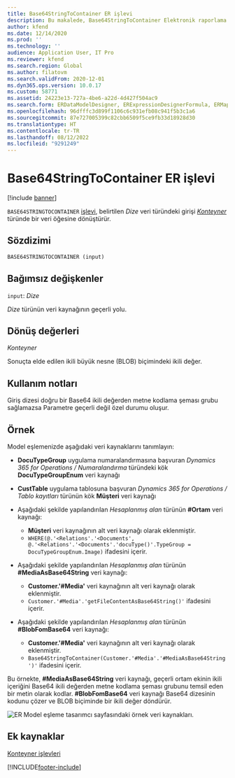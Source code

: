 ```yaml
---
title: Base64StringToContainer ER işlevi
description: Bu makalede, Base64StringToContainer Elektronik raporlama (ER) işlevinin nasıl kullanıldığı hakkında bilgi sağlanmaktadır.
author: kfend
ms.date: 12/14/2020
ms.prod: ''
ms.technology: ''
audience: Application User, IT Pro
ms.reviewer: kfend
ms.search.region: Global
ms.author: filatovm
ms.search.validFrom: 2020-12-01
ms.dyn365.ops.version: 10.0.17
ms.custom: 58771
ms.assetid: 24223e13-727a-4be6-a22d-4d427f504ac9
ms.search.form: ERDataModelDesigner, ERExpressionDesignerFormula, ERMappedFormatDesigner, ERModelMappingDesigner
ms.openlocfilehash: 96dfffc3d899f1106c6c931efb08c941f5b3c1a6
ms.sourcegitcommit: 87e727005399c82cbb6509f5ce9fb33d18928d30
ms.translationtype: HT
ms.contentlocale: tr-TR
ms.lasthandoff: 08/12/2022
ms.locfileid: "9291249"
---
```

# <a name="base64stringtocontainer-er-function"></a>Base64StringToContainer ER işlevi

[!include [banner](../includes/banner.md)]

`BASE64STRINGTOCONTAINER` [işlevi](er-formula-language.md#Functions), belirtilen *Dize* veri türündeki girişi *[Konteyner](er-functions-category-container.md)* türünde bir veri öğesine dönüştürür.

## <a name="syntax"></a>Sözdizimi

```vb
BASE64STRINGTOCONTAINER (input)
```

## <a name="arguments"></a>Bağımsız değişkenler

`input`: *Dize*

*Dize* türünün veri kaynağının geçerli yolu.

## <a name="return-values"></a>Dönüş değerleri

*Konteyner*

Sonuçta elde edilen ikili büyük nesne (BLOB) biçimindeki ikili değer.

## <a name="usage-notes"></a>Kullanım notları

Giriş dizesi doğru bir Base64 ikili değerden metne kodlama şeması grubu sağlamazsa Parametre geçerli değil özel durumu oluşur.

## <a name="example"></a>Örnek

Model eşlemenizde aşağıdaki veri kaynaklarını tanımlayın:

- **DocuTypeGroup** uygulama numaralandırmasına başvuran *Dynamics 365 for Operations / Numaralandırma* türündeki kök **DocuTypeGroupEnum** veri kaynağı
- **CustTable** uygulama tablosuna başvuran *Dynamics 365 for Operations / Tablo kayıtları* türünün kök **Müşteri** veri kaynağı
- Aşağıdaki şekilde yapılandırılan *Hesaplanmış alan* türünün **\#Ortam** veri kaynağı:

    - **Müşteri** veri kaynağının alt veri kaynağı olarak eklenmiştir.
    - `WHERE(@.'<Relations'.'<Documents', @.'<Relations'.'<Documents'.'docuType()'.TypeGroup = DocuTypeGroupEnum.Image)` ifadesini içerir.

- Aşağıdaki şekilde yapılandırılan *Hesaplanmış alan* türünün **\#MediaAsBase64String** veri kaynağı:

    - **Customer.'\#Media'** veri kaynağının alt veri kaynağı olarak eklenmiştir.
    - `Customer.'#Media'.'getFileContentAsBase64String()'` ifadesini içerir.

- Aşağıdaki şekilde yapılandırılan *Hesaplanmış alan* türünün **\#BlobFomBase64** veri kaynağı:

    - **Customer.'\#Media'** veri kaynağının alt veri kaynağı olarak eklenmiştir.
    - `Base64StringToContainer(Customer.'#Media'.'#MediaAsBase64String')'` ifadesini içerir.

Bu örnekte, **\#MediaAsBase64String** veri kaynağı, geçerli ortam ekinin ikili içeriğini Base64 ikili değerden metne kodlama şeması grubunu temsil eden bir metin olarak kodlar. **\#BlobFomBase64** veri kaynağı Base64 dizesinin kodunu çözer ve BLOB biçiminde bir ikili değer döndürür.

![ER Model eşleme tasarımcı sayfasındaki örnek veri kaynakları.](./media/er-functions-container-base64stringtocontainer-1.png)

## <a name="additional-resources"></a>Ek kaynaklar

[Konteyner işlevleri](er-functions-category-container.md)


[!INCLUDE[footer-include](../../../includes/footer-banner.md)]
